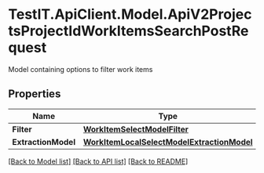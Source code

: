 # TestIT.ApiClient.Model.ApiV2ProjectsProjectIdWorkItemsSearchPostRequest
Model containing options to filter work items

## Properties

Name | Type | Description | Notes
------------ | ------------- | ------------- | -------------
**Filter** | [**WorkItemSelectModelFilter**](WorkItemSelectModelFilter.md) |  | 
**ExtractionModel** | [**WorkItemLocalSelectModelExtractionModel**](WorkItemLocalSelectModelExtractionModel.md) |  | [optional] 

[[Back to Model list]](../README.md#documentation-for-models) [[Back to API list]](../README.md#documentation-for-api-endpoints) [[Back to README]](../README.md)


